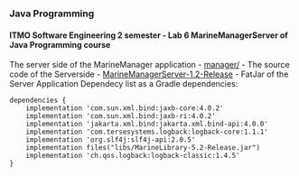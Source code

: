 
### Java Programming

#### **ITMO Software Engineering 2 semester - Lab 6 MarineManagerServer of Java Programming course**

The server side of the MarineManager application
	- [manager/](./manager/) - The source code of the Serverside
	 - [MarineManagerServer-1.2-Release](./MarineManagerServer-1.2-Release.jar) - FatJar of the Server Application
Dependecy list as a Gradle dependencies:
```
dependencies {
    implementation 'com.sun.xml.bind:jaxb-core:4.0.2'
    implementation 'com.sun.xml.bind:jaxb-ri:4.0.2'
    implementation 'jakarta.xml.bind:jakarta.xml.bind-api:4.0.0'
    implementation 'com.tersesystems.logback:logback-core:1.1.1'
    implementation 'org.slf4j:slf4j-api:2.0.5'
    implementation files("libs/MarineLibrary-5.2-Release.jar")
    implementation 'ch.qos.logback:logback-classic:1.4.5'
}

```
